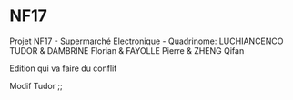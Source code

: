 NF17
====

Projet NF17 - Supermarché Electronique - Quadrinome: LUCHIANCENCO TUDOR &amp; DAMBRINE Florian &amp; FAYOLLE Pierre &amp; ZHENG Qifan

Edition qui va faire du conflit

Modif Tudor ;;
